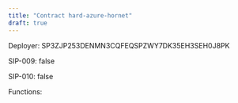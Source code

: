 ```yaml
---
title: "Contract hard-azure-hornet"
draft: true
---
```

Deployer: SP3ZJP253DENMN3CQFEQSPZWY7DK35EH3SEH0J8PK

SIP-009: false

SIP-010: false

Functions:

